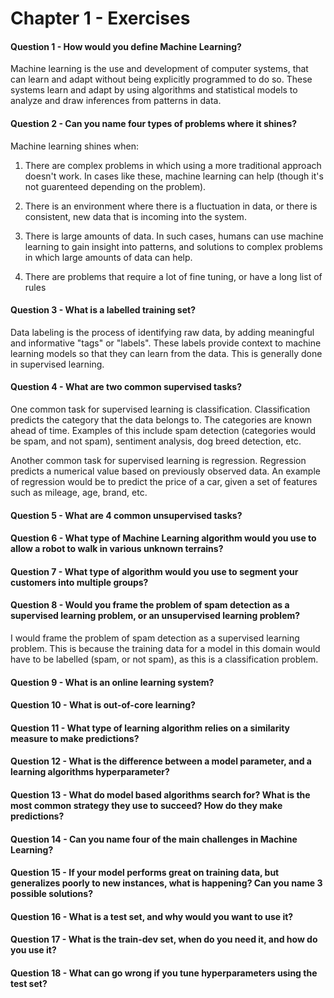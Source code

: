 # Chapter 1 - Exercises

#### Question 1 - How would you define Machine Learning?

Machine learning is the use and development of computer systems, that can learn and adapt without being explicitly programmed to do so. These systems learn and adapt by using algorithms and statistical models to analyze and draw inferences from patterns in data.

#### Question 2 - Can you name four types of problems where it shines?

Machine learning shines when:

1. There are complex problems in which using a more traditional approach doesn't work. In cases like these, machine learning can help (though it's not guarenteed depending on the problem).

2. There is an environment where there is a fluctuation in data, or there is consistent, new data that is incoming into the system.

3. There is large amounts of data. In such cases, humans can use machine learning to gain insight into patterns, and solutions to complex problems in which large amounts of data can help.

4. There are problems that require a lot of fine tuning, or have a long list of rules

#### Question 3 - What is a labelled training set?

Data labeling is the process of identifying raw data, by adding meaningful and informative "tags" or "labels". These labels provide context to machine learning models so that they can learn from the data. This is generally done in supervised learning.

#### Question 4 - What are two common supervised tasks?

One common task for supervised learning is classification. Classification predicts the category that the data belongs to. The categories are known ahead of time. Examples of this include spam detection (categories would be spam, and not spam), sentiment analysis, dog breed detection, etc.

Another common task for supervised learning is regression. Regression predicts a numerical value based on previously observed data. An example of regression would be to predict the price of a car, given a set of features such as mileage, age, brand, etc.

#### Question 5 - What are 4 common unsupervised tasks?

#### Question 6 - What type of Machine Learning algorithm would you use to allow a robot to walk in various unknown terrains?

#### Question 7 - What type of algorithm would you use to segment your customers into multiple groups?

#### Question 8 - Would you frame the problem of spam detection as a supervised learning problem, or an unsupervised learning problem?

I would frame the problem of spam detection as a supervised learning problem. This is because the training data for a model in this domain would have to be labelled (spam, or not spam), as this is a classification problem.

#### Question 9 - What is an online learning system?

#### Question 10 - What is out-of-core learning?

#### Question 11 - What type of learning algorithm relies on a similarity measure to make predictions?

#### Question 12 - What is the difference between a model parameter, and a learning algorithms hyperparameter?

#### Question 13 - What do model based algorithms search for? What is the most common strategy they use to succeed? How do they make predictions?

#### Question 14 - Can you name four of the main challenges in Machine Learning?

#### Question 15 - If your model performs great on training data, but generalizes poorly to new instances, what is happening? Can you name 3 possible solutions?

#### Question 16 - What is a test set, and why would you want to use it?

#### Question 17 - What is the train-dev set, when do you need it, and how do you use it?

#### Question 18 - What can go wrong if you tune hyperparameters using the test set?